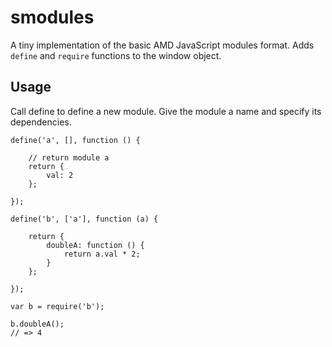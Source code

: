 smodules
========

A tiny implementation of the basic AMD JavaScript modules format. Adds `define` and `require` functions to the window object.

Usage
-----

Call define to define a new module. Give the module a name and specify its dependencies.

    define('a', [], function () {
    
        // return module a
        return {
            val: 2
        };

    });

    define('b', ['a'], function (a) {

        return {
            doubleA: function () {
                return a.val * 2;
            }
        };

    });

    var b = require('b');

    b.doubleA();
    // => 4
